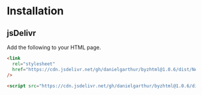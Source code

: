 # Installation

## jsDelivr

Add the following to your HTML page.

```html
<link
  rel="stylesheet"
  href="https://cdn.jsdelivr.net/gh/danielgarthur/byzhtml@1.0.6/dist/Neanes.css"
/>

<script src="https://cdn.jsdelivr.net/gh/danielgarthur/byzhtml@1.0.6/dist/byzhtml.min.js"></script>
```
